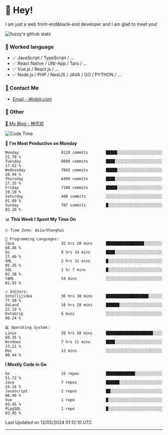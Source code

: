 # 👋 Hey!

I am just a web front-end&back-end developer and I am glad to meet you!

![fuzzy's github stats](https://github-readme-stats.vercel.app/api?username=JaydenForYou&&show_icons=true&&title_color=1abc9c&&icon_color=1abc9c)


### 📝 Worked language

- ✅ JavaScript / TypeScript / ...
- ✅ React Native / UNI-App / Taro / ...
- ✅ Vue.js / React.js / ...
- ✅ Node.js / PHP / NestJS / JAVA / GO / PYTHON / ...

### 📮 Contact Me

- [Email - i#iobiji.com](mailto:i@iobiji.com)


### 🤪 Other

[📌 My Blog - 林尽欢](https://iobiji.com)

<!--START_SECTION:waka-->
![Code Time](http://img.shields.io/badge/Code%20Time-549%20hrs%205%20mins-blue)

📅 **I'm Most Productive on Monday** 

```text
Monday                   8128 commits        █████░░░░░░░░░░░░░░░░░░░░   21.70 % 
Tuesday                  6600 commits        ████░░░░░░░░░░░░░░░░░░░░░   17.62 % 
Wednesday                7842 commits        █████░░░░░░░░░░░░░░░░░░░░   20.94 % 
Thursday                 6499 commits        ████░░░░░░░░░░░░░░░░░░░░░   17.35 % 
Friday                   7186 commits        █████░░░░░░░░░░░░░░░░░░░░   19.19 % 
Saturday                 408 commits         ░░░░░░░░░░░░░░░░░░░░░░░░░   01.09 % 
Sunday                   787 commits         █░░░░░░░░░░░░░░░░░░░░░░░░   02.10 % 
```


📊 **This Week I Spent My Time On** 

```text
🕑︎ Time Zone: Asia/Shanghai

💬 Programming Languages: 
Java                     32 hrs 20 mins      █████████████████░░░░░░░░   68.46 % 
Go                       8 hrs 14 mins       ████░░░░░░░░░░░░░░░░░░░░░   17.46 % 
XML                      2 hrs 31 mins       █░░░░░░░░░░░░░░░░░░░░░░░░   05.35 % 
SQL                      1 hr 7 mins         █░░░░░░░░░░░░░░░░░░░░░░░░   02.38 % 
YAML                     54 mins             ░░░░░░░░░░░░░░░░░░░░░░░░░   01.91 % 

🔥 Editors: 
Intellijidea             36 hrs 38 mins      ███████████████████░░░░░░   77.58 % 
GoLand                   10 hrs 28 mins      ██████░░░░░░░░░░░░░░░░░░░   22.19 % 
DataGrip                 6 mins              ░░░░░░░░░░░░░░░░░░░░░░░░░   00.24 % 

💻 Operating System: 
Linux                    39 hrs 50 mins      █████████████████████░░░░   84.35 % 
Windows                  7 hrs 11 mins       ████░░░░░░░░░░░░░░░░░░░░░   15.21 % 
Mac                      12 mins             ░░░░░░░░░░░░░░░░░░░░░░░░░   00.44 % 
```

**I Mostly Code in Go** 

```text
Go                       15 repos            █████████████░░░░░░░░░░░░   51.72 % 
Java                     7 repos             ██████░░░░░░░░░░░░░░░░░░░   24.14 % 
JavaScript               2 repos             ██░░░░░░░░░░░░░░░░░░░░░░░   06.90 % 
Vue                      1 repo              █░░░░░░░░░░░░░░░░░░░░░░░░   03.45 % 
PLpgSQL                  1 repo              █░░░░░░░░░░░░░░░░░░░░░░░░   03.45 % 
```




 Last Updated on 12/05/2024 01:12:10 UTC
<!--END_SECTION:waka-->
---
